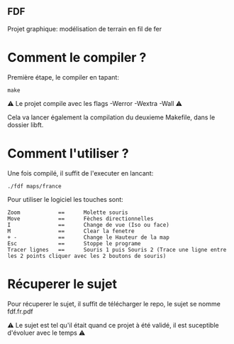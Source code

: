 ## FDF
Projet graphique: modélisation de terrain en fil de fer

# Comment le compiler ?

Première étape, le compiler en tapant:
```
make
```

⚠️ Le projet compile avec les flags -Werror -Wextra -Wall ⚠️

Cela va lancer également la compilation du deuxieme Makefile, dans le dossier libft.

# Comment l'utiliser ?

Une fois compilé, il suffit de l'executer en lancant:
```
./fdf maps/france
```
Pour utiliser le logiciel les touches sont:
```
Zoom           	==      Molette souris
Move           	==      Fèches directionnelles
I              	==      Change de vue (Iso ou face)
M              	==      Clear la fenetre
+ -            	==      Change le Hauteur de la map
Esc            	==      Stoppe le programe
Tracer lignes 	==      Souris 1 puis Souris 2 (Trace une ligne entre les 2 points cliquer avec les 2 boutons de souris)  
```

# Récuperer le sujet

Pour récuperer le sujet, il suffit de télécharger le repo, le sujet se nomme fdf.fr.pdf

⚠️ Le sujet est tel qu'il était quand ce projet à été validé, il est suceptible d'évoluer avec le temps ⚠️
